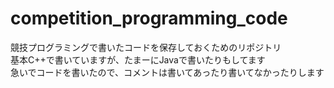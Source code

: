 # competition_programming_code

競技プログラミングで書いたコードを保存しておくためのリポジトリ<br>
基本C++で書いていますが、たまーにJavaで書いたりもしてます<br>
急いでコードを書いたので、コメントは書いてあったり書いてなかったりします

